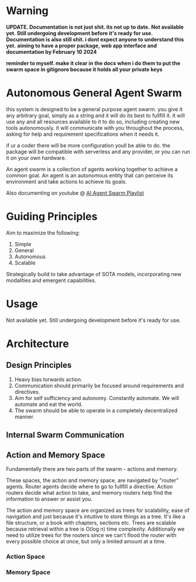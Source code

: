 # Warning
**UPDATE. Documentation is not just shit. its not up to date.**
**Not available yet. Still undergoing development before it's ready for use.**
**Documentation is also still shit. i dont expect anyone to understand this yet.**
**aiming to have a proper package, web app interface and documentation by February 10 2024**


**reminder to myself. make it clear in the docs when i do them to put the swarm space in gitignore because it holds all your private keys**

# Autonomous General Agent Swarm
this system is designed to be a general purpose agent swarm. you give it any arbitrary goal, simply as a string and it will do its best to fullfill it. it will use any and all resources available to it to do so, including creating new tools autonomously. it will communicate with you throughout the process, asking for help and requirement specifications when it needs it. 

if ur a coder there will be more configuration youll be able to do. the package will be compatible with serverless and any provider, or you can run it on your own hardware. 

An agent swarm is a collection of agents working together to achieve a common goal. An agent is an autonomous entity that can perceive its environment and take actions to achieve its goals. 

Also documenting on youtube @ [AI Agent Swarm Playlist](https://youtube.com/playlist?list=PLO8gVow6df_Rh7DEJ10_WAdnkGnIRCh-K&si=eYdyBu7NShKckilS)


# Guiding Principles
Aim to maximize the following:
1. Simple
2. General
3. Autonomous 
4. Scalable

Strategically build to take advantage of SOTA models, incorporating new modalities and emergent capabilities.

# Usage
Not available yet. Still undergoing development before it's ready for use.

# Architecture
## Design Principles
1. Heavy bias torwards action.
2. Communication should primarily be focused around requirements and directives.
3. Aim for self sufficiency and autonomy. Constantly automate. We will automate and eat the world. 
4. The swarm should be able to operate in a completely decentralized manner. 

## Internal Swarm Communication

## Action and Memory Space
Fundamentally there are two parts of the swarm - actions and memory. 

These spaces, the action and memory space, are navigated by "router" agents. Router agents decide where to go to fullfill a directive. Action routers decide what action to take, and memory routers help find the information to answer or assist you. 

The action and memory space are organized as trees for scalability, ease of navigation and just because it's intuitive to store things as a tree. It's like a file structure, or a book with chapters, sections etc. Trees are scalable because retrieval within a tree is O(log n) time complexity. Additionally we need to utilize trees for the routers since we can't flood the router with every possible choice at once, but only a limited amount at a time.  

### Action Space


### Memory Space

